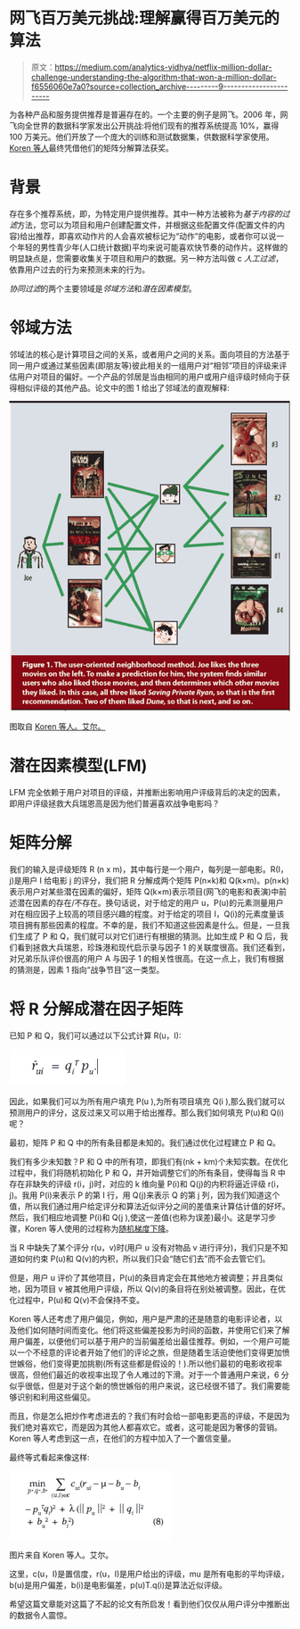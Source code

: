 # 网飞百万美元挑战:理解赢得百万美元的算法

> 原文：<https://medium.com/analytics-vidhya/netflix-million-dollar-challenge-understanding-the-algorithm-that-won-a-million-dollar-f6556060e7a0?source=collection_archive---------9----------------------->

为各种产品和服务提供推荐是普遍存在的。一个主要的例子是网飞。2006 年，网飞向全世界的数据科学家发出公开挑战:将他们现有的推荐系统提高 10%，赢得 100 万美元。他们开放了一个庞大的训练和测试数据集，供数据科学家使用。 [Koren 等人](https://datajobs.com/data-science-repo/Recommender-Systems-%5BNetflix%5D.pdf)最终凭借他们的矩阵分解算法获奖。

# 背景

存在多个推荐系统，即，为特定用户提供推荐。其中一种方法被称为*基于内容的过滤*方法，您可以为项目和用户创建配置文件，并根据这些配置文件(配置文件的内容)给出推荐，即喜欢动作片的人会喜欢被标记为“动作”的电影，或者你可以说一个年轻的男性青少年(人口统计数据)平均来说可能喜欢快节奏的动作片。这样做的明显缺点是，您需要收集关于项目和用户的数据。另一种方法叫做 c *人工过滤*，依靠用户过去的行为来预测未来的行为。

*协同过滤*的两个主要领域是*邻域方法*和*潜在因素模型*。

# 邻域方法

邻域法的核心是计算项目之间的关系，或者用户之间的关系。面向项目的方法基于同一用户或通过某些因素(即朋友等)彼此相关的一组用户对“相邻”项目的评级来评估用户对项目的偏好。一个产品的邻居是当由相同的用户或用户组评级时倾向于获得相似评级的其他产品。论文中的图 1 给出了邻域法的直观解释:

![](img/87398e4287f0b94724fc49074dae42e8.png)

图取自 [Koren 等人。艾尔。](https://datajobs.com/data-science-repo/Recommender-Systems-[Netflix].pdf)

# 潜在因素模型(LFM)

LFM 完全依赖于用户对项目的评级，并推断出影响用户评级背后的决定的因素，即用户评级拯救大兵瑞恩高是因为他们普遍喜欢战争电影吗？

# 矩阵分解

我们的输入是评级矩阵 R (n x m)，其中每行是一个用户，每列是一部电影。R(I，j)是用户 I 给电影 j 的评分，我们把 R 分解成两个矩阵 P(n×k)和 Q(k×m)。p(n×k)表示用户对某些潜在因素的偏好，矩阵 Q(k×m)表示项目(网飞的电影和表演)中前述潜在因素的存在/不存在。换句话说，对于给定的用户 u，P(u)的元素测量用户对在相应因子上较高的项目感兴趣的程度。对于给定的项目 I，Q(i)的元素度量该项目拥有那些因素的程度。不幸的是，我们不知道这些因素是什么。但是，一旦我们生成了 P 和 Q，我们就可以对它们进行有根据的猜测。比如生成 P 和 Q 后，我们看到拯救大兵瑞恩，珍珠港和现代启示录与因子 1 的关联度很高。我们还看到，对兄弟乐队评价很高的用户 A 与因子 1 的相关性很高。在这一点上，我们有根据的猜测是，因素 1 指向“战争节目”这一类型。

# 将 R 分解成潜在因子矩阵

已知 P 和 Q，我们可以通过以下公式计算 R(u，I):

![](img/7c5e7b8d91eba50742ed2701b98ae976.png)

因此，如果我们可以为所有用户填充 P(u ),为所有项目填充 Q(i ),那么我们就可以预测用户的评分，这反过来又可以用于给出推荐。那么我们如何填充 P(u)和 Q(i)呢？

最初，矩阵 P 和 Q 中的所有条目都是未知的。我们通过优化过程建立 P 和 Q。

我们有多少未知数？P 和 Q 中的所有项，即我们有(nk + km)个未知实数。在优化过程中，我们将随机初始化 P 和 Q，并开始调整它们的所有条目，使得每当 R 中存在非缺失的评级 r(i，j)时，对应的 k 维向量 P(i)和 Q(j)的内积将逼近评级 r(i，j)。我用 P(i)来表示 P 的第 I 行，用 Q(j)来表示 Q 的第 j 列，因为我们知道这个值，所以我们通过用户给定评分和算法近似评分之间的差值来计算估计值的好坏。然后，我们相应地调整 P(i)和 Q(j ),使这一差值(也称为误差)最小。这是学习步骤，Koren 等人使用的过程称为[随机梯度下降](https://en.wikipedia.org/wiki/Stochastic_gradient_descent)。

当 R 中缺失了某个评分 r(u，v)时(用户 u 没有对物品 v 进行评分)，我们只是不知道如何约束 P(u)和 Q(v)的内积，所以我们只会“随它们去”而不会去管它们。

但是，用户 u 评价了其他项目，P(u)的条目肯定会在其他地方被调整；并且类似地，因为项目 v 被其他用户评级，所以 Q(v)的条目将在别处被调整。因此，在优化过程中，P(u)和 Q(v)不会保持不变。

Koren 等人还考虑了用户偏见，例如，用户是严肃的还是随意的电影评论者，以及他们如何随时间而变化。他们将这些偏差投影为时间的函数，并使用它们来了解用户偏差，以便他们可以基于用户的当前偏差给出最佳推荐。例如，一个用户可能以一个不经意的评论者开始了他们的评论之旅，但是随着生活迫使他们变得更加愤世嫉俗，他们变得更加挑剔(所有这些都是假设的！).所以他们最初的电影收视率很高，但他们最近的收视率出现了令人难过的下滑。对于一个普通用户来说，6 分似乎很低，但是对于这个新的愤世嫉俗的用户来说，这已经很不错了。我们需要能够识别和利用这些偏见。

而且，你是怎么把炒作考虑进去的？我们有时会给一部电影更高的评级，不是因为我们绝对喜欢它，而是因为其他人都喜欢它。或者，这可能是因为奢侈的营销。Koren 等人考虑到这一点，在他们的方程中加入了一个置信变量。

最终等式看起来像这样:

![](img/6df86dbb2ac20cb2e1da84fc2fc6ad41.png)

图片来自 Koren 等人。艾尔。

这里，c(u，I)是置信度，r(u，I)是用户给出的评级，mu 是所有电影的平均评级，b(u)是用户偏差，b(i)是电影偏差，p(u)T.q(i)是算法近似评级。

希望这篇文章能对这篇了不起的论文有所启发！看到他们仅仅从用户评分中推断出的数据令人震惊。